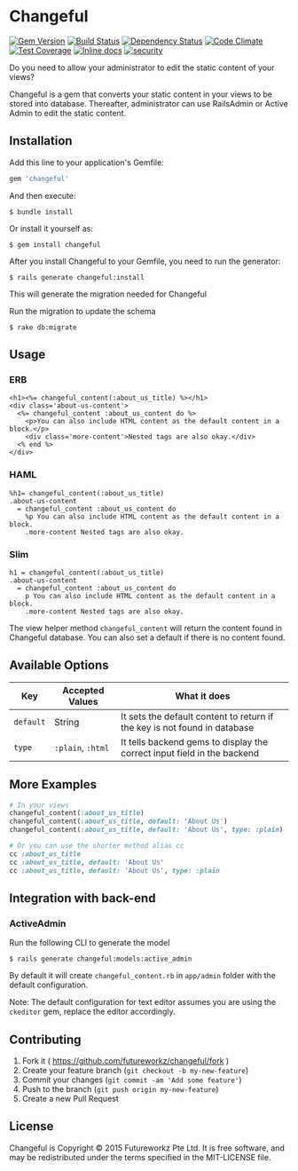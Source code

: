 # Changeful
[![Gem Version](https://badge.fury.io/rb/changeful.svg)](http://badge.fury.io/rb/changeful)
[![Build Status](https://travis-ci.org/futureworkz/changeful.svg?branch=master)](https://travis-ci.org/futureworkz/changeful)
[![Dependency Status](https://gemnasium.com/futureworkz/changeful.svg)](https://gemnasium.com/futureworkz/changeful)
[![Code Climate](https://codeclimate.com/github/futureworkz/changeful/badges/gpa.svg)](https://codeclimate.com/github/futureworkz/changeful)
[![Test Coverage](https://codeclimate.com/github/futureworkz/changeful/badges/coverage.svg)](https://codeclimate.com/github/futureworkz/changeful/coverage)
[![Inline docs](http://inch-ci.org/github/futureworkz/changeful.svg)](http://inch-ci.org/github/futureworkz/changeful)
[![security](https://hakiri.io/github/futureworkz/changeful/master.svg)](https://hakiri.io/github/futureworkz/changeful/master)

Do you need to allow your administrator to edit the static content of your views?

Changeful is a gem that converts your static content in your views to be stored into database. Thereafter, administrator can use RailsAdmin or Active Admin to edit the static content.

## Installation

Add this line to your application's Gemfile:

```ruby
gem 'changeful'
```

And then execute:

```
$ bundle install
```

Or install it yourself as:

```
$ gem install changeful
```

After you install Changeful to your Gemfile, you need to run the generator:

```
$ rails generate changeful:install
```

This will generate the migration needed for Changeful

Run the migration to update the schema

```
$ rake db:migrate
```

## Usage

### ERB
```erb
<h1><%= changeful_content(:about_us_title) %></h1>
<div class='about-us-content'>
  <%= changeful_content :about_us_content do %>
    <p>You can also include HTML content as the default content in a block.</p>
    <div class='more-content'>Nested tags are also okay.</div>
  <% end %>
</div>
```

### HAML
```haml
%h1= changeful_content(:about_us_title)
.about-us-content
  = changeful_content :about_us_content do
    %p You can also include HTML content as the default content in a block.
    .more-content Nested tags are also okay.
```

### Slim
```slim
h1 = changeful_content(:about_us_title)
.about-us-content
  = changeful_content :about_us_content do
    p You can also include HTML content as the default content in a block.
    .more-content Nested tags are also okay.
```

The view helper method `changeful_content` will return the content found in Changeful database. You can also set a default if there is no content found.

## Available Options

Key | Accepted Values | What it does
---|---|--- 
`default` | String | It sets the default content to return if the key is not found in database
`type` | `:plain`, `:html` | It tells backend gems to display the correct input field in the backend

## More Examples

```ruby
# In your views
changeful_content(:about_us_title)
changeful_content(:about_us_title, default: 'About Us')
changeful_content(:about_us_title, default: 'About Us', type: :plain) 

# Or you can use the shorter method alias cc
cc :about_us_title
cc :about_us_title, default: 'About Us'
cc :about_us_title, default: 'About Us', type: :plain
```

## Integration with back-end

### ActiveAdmin

Run the following CLI to generate the model

```
$ rails generate changeful:models:active_admin
``` 

By default it will create `changeful_content.rb` in `app/admin` folder with the default configuration.

Note: The default configuration for text editor assumes you are using the `ckeditor` gem, replace the editor accordingly.

## Contributing

1. Fork it ( https://github.com/futureworkz/changeful/fork   )
2. Create your feature branch (`git checkout -b my-new-feature`)
3. Commit your changes (`git commit -am 'Add some feature'`)
4. Push to the branch (`git push origin my-new-feature`)
5. Create a new Pull Request

## License
Changeful is Copyright © 2015 Futureworkz Pte Ltd. It is free software, and may be redistributed under the terms specified in the MIT-LICENSE file.

